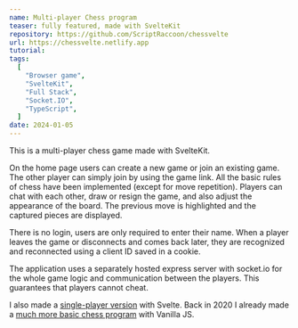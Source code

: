 ```yaml
---
name: Multi-player Chess program
teaser: fully featured, made with SvelteKit
repository: https://github.com/ScriptRaccoon/chessvelte
url: https://chessvelte.netlify.app
tutorial:
tags:
  [
    "Browser game",
    "SvelteKit",
    "Full Stack",
    "Socket.IO",
    "TypeScript",
  ]
date: 2024-01-05
---
```


This is a multi-player chess game made with SvelteKit.

On the home page users can create a new game or join an existing game. The other player can simply join by using the game link. All the basic rules of chess have been implemented (except for move repetition). Players can chat with each other, draw or resign the game, and also adjust the appearance of the board. The previous move is highlighted and the captured pieces are displayed.

There is no login, users are only required to enter their name. When a player leaves the game or disconnects and comes back later, they are recognized and reconnected using a client ID saved in a cookie.

The application uses a separately hosted express server with socket.io for the whole game logic and communication between the players. This guarantees that players cannot cheat.

I also made a [single-player version](https://github.com/ScriptRaccoon/chessvelte-singleplayer) with Svelte. Back in 2020 I already made a [much more basic chess program](https://github.com/ScriptRaccoon/chess-singleplayer) with Vanilla JS.
